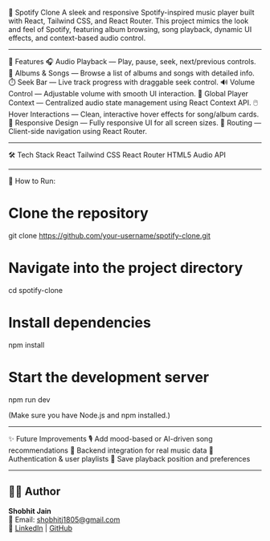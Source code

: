 🎵 Spotify Clone
A sleek and responsive Spotify-inspired music player built with React, Tailwind CSS, and React Router. This project mimics the look and feel of Spotify, featuring album browsing, song playback, dynamic UI effects, and context-based audio control.

---------------

🚀 Features
🎧 Audio Playback — Play, pause, seek, next/previous controls.
📀 Albums & Songs — Browse a list of albums and songs with detailed info.
⏱️ Seek Bar — Live track progress with draggable seek control.
🔊 Volume Control — Adjustable volume with smooth UI interaction.
🧠 Global Player Context — Centralized audio state management using React Context API.
🖱️ Hover Interactions — Clean, interactive hover effects for song/album cards.
📱 Responsive Design — Fully responsive UI for all screen sizes.
🔗 Routing — Client-side navigation using React Router.

----------------

🛠 Tech Stack
React
Tailwind CSS
React Router
HTML5 Audio API

-----------------

🧪 How to Run: 
# Clone the repository
git clone https://github.com/your-username/spotify-clone.git

# Navigate into the project directory
cd spotify-clone

# Install dependencies
npm install

# Start the development server
npm run dev

(Make sure you have Node.js and npm installed.)

-----------------

✨ Future Improvements
🎙️ Add mood-based or AI-driven song recommendations
📡 Backend integration for real music data
🔐 Authentication & user playlists
💾 Save playback position and preferences

-----------------

## 🧑‍💻 Author

**Shobhit Jain**  
📧 Email: [shobhitj1805@gmail.com](mailto:shobhitj1805@gmail.com)  
🔗 [LinkedIn](https://www.linkedin.com/in/shobhit-jain1805/) | [GitHub](https://github.com/Shobhit1805)
